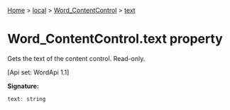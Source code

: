 [Home](./index) &gt; [local](local.md) &gt; [Word\_ContentControl](local.word_contentcontrol.md) &gt; [text](local.word_contentcontrol.text.md)

# Word\_ContentControl.text property

Gets the text of the content control. Read-only. 

 \[Api set: WordApi 1.1\]

**Signature:**
```javascript
text: string
```
